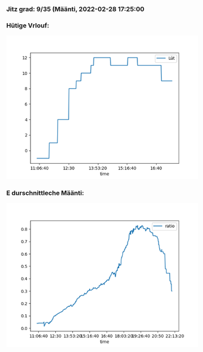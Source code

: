 ### Jitz grad: 9/35 (Määnti, 2022-02-28 17:25:00

### Hütige Vrlouf:
![Graph](Today.png)

### E durschnittleche Määnti:
![Graph](Määnti.png)